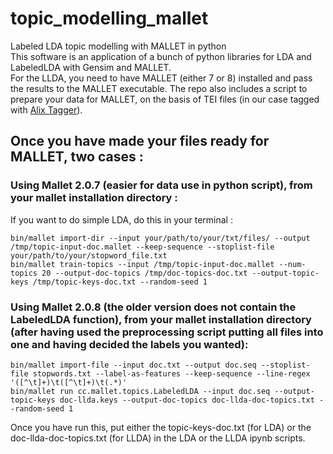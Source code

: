 # topic_modelling_mallet
Labeled LDA topic modelling with MALLET in python
<br/>
This software is an application of a bunch of python libraries for LDA and LabeledLDA with Gensim and MALLET.
<br/>
For the LLDA, you need to have MALLET (either 7 or 8) installed and pass the results to the MALLET executable. The repo also includes a script to prepare your data for MALLET, on the basis of TEI files (in our case tagged with [Alix Tagger](https://github.com/ANRChapitres/tagging)).<br/>
## Once you have made your files ready for MALLET, two cases :<br/>
### Using Mallet 2.0.7 (easier for data use in python script), from your mallet installation directory :<br/>
If you want to do simple LDA, do this in your terminal :
```
bin/mallet import-dir --input your/path/to/your/txt/files/ --output /tmp/topic-input-doc.mallet --keep-sequence --stoplist-file your/path/to/your/stopword_file.txt
bin/mallet train-topics --input /tmp/topic-input-doc.mallet --num-topics 20 --output-doc-topics /tmp/doc-topics-doc.txt --output-topic-keys /tmp/topic-keys-doc.txt --random-seed 1
```
### Using Mallet 2.0.8 (the older version does not contain the LabeledLDA function), from your mallet installation directory (after having used the preprocessing script putting all files into one and having decided the labels you wanted):
```
bin/mallet import-file --input doc.txt --output doc.seq --stoplist-file stopwords.txt --label-as-features --keep-sequence --line-regex '([^\t]+)\t([^\t]+)\t(.*)'
bin/mallet run cc.mallet.topics.LabeledLDA --input doc.seq --output-topic-keys doc-llda.keys --output-doc-topics doc-llda-doc-topics.txt --random-seed 1
```
Once you have run this, put either the topic-keys-doc.txt (for LDA) or the doc-llda-doc-topics.txt (for LLDA) in the LDA or the LLDA ipynb scripts.


  
  
